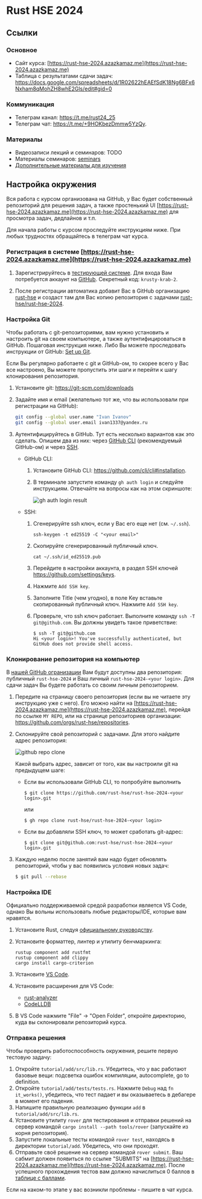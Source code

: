 # Rust HSE 2024

## Ссылки

### Основное

- Сайт курса: [https://rust-hse-2024.azazkamaz.me](https://rust-hse-2024.azazkamaz.me)
- Таблица с результатами сдачи задач: https://docs.google.com/spreadsheets/d/1R02622hEAEfSdK18Ng6BFx6Nxham8qMohZH8whE2Gls/edit#gid=0

### Коммуникация

- Телеграм канал: <https://t.me/rust24_25>
- Телеграм чат: <https://t.me/+9HOKbezDmmw5YzQy>.

### Материалы

- Видеозаписи лекций и семинаров: TODO
- Материалы семинаров: [seminars](./seminars)
- [Дополнительные материалы для изучения](docs/reading-list.md)

## Настройка окружения

Вся работа с курсом организована на GitHub, у Вас будет собственный репозиторий для решения задач, а также простенький UI [https://rust-hse-2024.azazkamaz.me](https://rust-hse-2024.azazkamaz.me) для просмотра задач, дедлайнов и т.п.

Для начала работы с курсом проследуйте инструкциям ниже. При любых трудностях обращайтесь в телеграм чат курса.

### Регистрация в системе [https://rust-hse-2024.azazkamaz.me](https://rust-hse-2024.azazkamaz.me)

1. Зарегистрируйтесь в [тестирующей системе](https://rust-hse-2024.azazkamaz.me). Для входа Вам потребуется аккаунт на [GitHub](github.com). Секретный код: `krusty-krab-2`. 

1. После регистрации автоматика добавит Вас в GitHub организацию [rust-hse](https://github.com/rust-hse) и создаст там для Вас копию репозитория с задачами [rust-hse/rust-hse-2024](https://github.com/rust-hse/rust-hse-2024).

### Настройка Git

Чтобы работать с git-репозиториями, вам нужно установить и настроить git на своем компьютере, а также аутентифицироваться в GitHub.
Пошаговая инструкция ниже.
Либо Вы можете проследовать инструкции от GitHub: [Set up Git](https://docs.github.com/en/get-started/quickstart/set-up-git).

Если Вы регулярно работаете с git и GitHub-ом, то скорее всего у Вас все настроено, Вы можете пропустить эти шаги и перейти к шагу клонирования репозитория.

1. Установите git: https://git-scm.com/downloads

1. Задайте имя и email (желательно тот же, что вы использовали при регистрации на GitHub):

   ```sh
   git config --global user.name "Ivan Ivanov"
   git config --global user.email ivan1337@yandex.ru
   ```

1. Аутентифицируйтесь в GitHub. Тут есть несколько вариантов как это сделать. Опишем два из них: через [GitHub CLI](https://docs.github.com/en/get-started/getting-started-with-git/caching-your-github-credentials-in-git#github-cli) (рекомендуемый GitHub-ом) и через [SSH](https://docs.github.com/en/authentication/connecting-to-github-with-ssh).

   - GitHub CLI:

     1. Установите GitHub CLI: https://github.com/cli/cli#installation.

     1. В терминале запустите команду `gh auth login` и следуйте инструкциям.
        Отвечайте на вопросы как на этом скриншоте:

        ![gh auth login result](https://rust-hse.ru/static/gh_auth_login.png)

   - SSH:

     1. Сгенерируйте ssh ключ, если у Вас его еще нет (см. `~/.ssh`).

        ```
        ssh-keygen -t ed25519 -C "<your email>"
        ```

     1. Скопируйте сгенерированный публичный ключ.

        ```
        cat ~/.ssh/id_ed25519.pub
        ```

     1. Перейдите в настройки аккаунта, в раздел SSH ключей https://github.com/settings/keys.

     1. Нажмите `Add SSH key`.

     1. Заполните Title (чем угодно), в поле Key вставьте скопированный публичный ключ. Нажмите `Add SSH key`.

     1. Проверьте, что ssh ключ работает. Выполните команду `ssh -T git@github.com`.
        Вы должны увидеть такое приветствие:

        ```
        $ ssh -T git@github.com
        Hi <your login>! You've successfully authenticated, but GitHub does not provide shell access.
        ```

### Клонирование репозитория на компьютер

В [нашей GitHub огранизации](https://github.com/orgs/rust-hse/repositories) Вам будут доступны два репозитория: публичный `rust-hse-2024` и Ваш личный `rust-hse-2024-<your login>`.
Для сдачи задач Вы будете работать со своим личным репозиторием.

1. Передите на страницу своего репозитория (если вы не читаете эту инструкцию уже с него).
   Его можно найти на [https://rust-hse-2024.azazkamaz.me](https://rust-hse-2024.azazkamaz.me), перейдя по ссылке `MY REPO`, или на странице репозиториев организации: https://github.com/orgs/rust-hse/repositories.

1. Склонируйте cвой репозиторий с задачами.
   Для этого найдите адрес репозитория:

   ![github repo clone](https://rust-hse-2024.azazkamaz.me/static/gh_clone_url.png)

   Какой выбрать адрес, зависит от того, как вы настроили git на предыдущем шаге:

   - Если вы использовали GitHub CLI, то попробуйте выполнить

     ```
     $ git clone https://github.com/rust-hse/rust-hse-2024-<your login>.git
     ```

     или

     ```
     $ gh repo clone rust-hse/rust-hse-2024-<your login>
     ```

   - Если вы добавляли SSH ключ, то может сработать git-адрес:

     ```
     $ git clone git@github.com:rust-hse/rust-hse-2024-<your login>.git
     ```

1. Каждую неделю после занятий вам надо будет обновлять репозиторий, чтобы у вас появились условия
   новых задач:

   ```sh
   $ git pull --rebase
   ```

### Настройка IDE

Официально поддерживаемой средой разработки является VS Code, однако Вы вольны использовать любые редакторы/IDE, которые вам нравятся.

1. Установите Rust, следуя [официальному руководству](https://www.rust-lang.org/tools/install).
1. Установите форматтер, линтер и утилиту бенчмаркинга:

    ```
    rustup component add rustfmt
    rustup component add clippy
    cargo install cargo-criterion
    ```

1. Установите [VS Code](https://code.visualstudio.com).
1. Установите расширения для VS Code:

   * [rust-analyzer](https://marketplace.visualstudio.com/items?itemName=matklad.rust-analyzer)
   * [CodeLLDB](https://marketplace.visualstudio.com/items?itemName=vadimcn.vscode-lldb)

1. В VS Code нажмите "File" -> "Open Folder", откройте директорию, куда вы склонировали репозиторий курса.

### Отправка решения

Чтобы проверить работоспособность окружения, решите первую тестовую задачу:

1. Откройте `tutorial/add/src/lib.rs`. Убедитесь, что у вас работают базовые вещи: подсветка ошибок компиляции, autocomplete, go to definition.
1. Откройте `tutorial/add/tests/tests.rs`. Нажмите `Debug` над `fn it_works()`, убедитесь, что тест падает и вы оказываетесь в дебагере в момент его падения.
1. Напишите правильную реализацию функции `add` в `tutorial/add/src/lib.rs`.
1. Установите утилиту `rover` для тестирования и отправки решений на сервер командой `cargo install --path tools/rover` (запускайте из корня репозитория).
1. Запустите локальные тесты командой `rover test`, находясь в директории `tutorial/add`. Убедитесь, что они проходят.
1. Отправьте своё решение на сервер командой `rover submit`. Ваш сабмит должен появиться по ссылке "SUBMITS" на [https://rust-hse-2024.azazkamaz.me](https://rust-hse-2024.azazkamaz.me).
После успешного прохождения тестов вам должно начислиться 0 баллов в
[таблице с баллами](https://docs.google.com/spreadsheets/d/1KPk-WxWK4K_9AQZusKAgXgZw1Inz3zVgLnWft8AVIps/edit#gid=0).

Если на каком-то этапе у вас возникли проблемы - пишите в чат курса.

